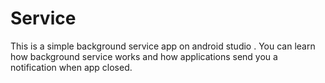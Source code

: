 # Service
This is a simple background service app on android studio .
You can learn how background service works and how applications send you a notification when app closed.
